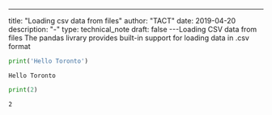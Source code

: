 ---
title: "Loading csv data from files"
author: "TACT"
date: 2019-04-20
description: "-"
type: technical_note
draft: false
---Loading CSV data from files
    The pandas livrary provides built-in support for loading data in .csv format

```python
print('Hello Toronto')
```

    Hello Toronto



```python
print(2)
```

    2



```python

```
